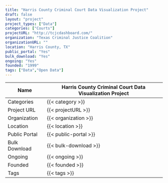```yaml
---
title: "Harris County Criminal Court Data Visualization Project"
draft: false
layout: "project"
project_types: ["Data"]
categories: ["Courts"]
projectURL: "http://tcjcdashboard.com/"
organization: "Texas Criminal Justice Coalition"
organizationURL: ""
location: "Harris County, TX"
public_portal: "Yes"
bulk_download: "Yes"
ongoing: "Yes"
founded: "1999"
tags: ["Data","Open Data"]
---
```



Name                    |  Harris County Criminal Court Data Visualization Project    
------------------------|----
Categories              | {{< category >}} 
Project URL             | {{< projectURL >}} 
Organization            | {{< organization >}} 
Location                | {{< location >}} 
Public Portal           | {{< public-portal >}} 
Bulk Download           | {{< bulk-download >}} 
Ongoing                 | {{< ongoing >}} 
Founded                 | {{< founded >}} 
Tags                    | {{< tags >}} 
